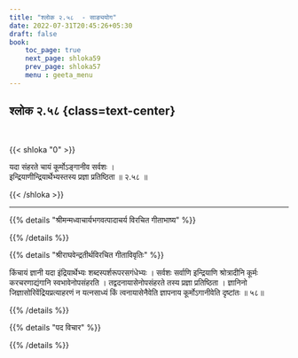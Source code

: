 ```yaml
---
title: "श्लोक २.५८  - साङ्ययोग"
date: 2022-07-31T20:45:26+05:30
draft: false
book:
    toc_page: true
    next_page: shloka59
    prev_page: shloka57
    menu : geeta_menu
---
```




## श्लोक २.५८ {class=text-center}

<br/>

{{< shloka  "0"  >}}

यदा संहरते चायं कूर्मोऽङ्गानीव सर्वशः ।   
इन्द्रियाणीन्द्रियार्थेभ्यस्तस्य प्रज्ञा प्रतिष्ठिता ॥ २.५८ ॥

{{< /shloka >}}

---


{{% details "श्रीमन्मध्वाचार्यभगवत्पादाचर्य विरचित  गीताभाष्य" %}}

 <!Fill here/>

{{% /details %}}



{{% details "श्रीराघवेन्द्रतीर्थविरचित गीताविवृतिः" %}}

किंचायं ज्ञानी यदा इंद्रियार्थेभ्यः शब्दस्पर्शरूपरसगंधेभ्यः । सर्वशः
सर्वाणि इन्द्रियाणि श्रोत्रादीनि कूर्मः करचरणाद्यंगानि स्वभावेनोपसंहरति ।
तद्वदनायासेनोपसंहरते तस्य प्रज्ञा प्रतिष्ठिता । ज्ञानिनो
जिज्ञासोरिवेंद्रियप्रत्याहरणं न यत्नसाध्यं किं त्वनायासेनैवेति ज्ञापनाय
कूर्मोऽगानीवेति दृष्टांतः ॥ ५८॥

{{% /details %}}



{{% details "पद विचार" %}}


{{% /details %}}
